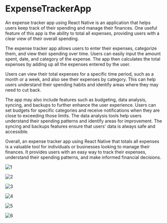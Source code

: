 # ExpenseTrackerApp

An expense tracker app using React Native is an application that helps users keep track of their spending and manage their finances. One useful feature of this app is the ability to total all expenses, providing users with a clear view of their overall spending.

The expense tracker app allows users to enter their expenses, categorize them, and view their spending over time. Users can easily input the amount spent, date, and category of the expense. The app then calculates the total expenses by adding up all the expenses entered by the user.

Users can view their total expenses for a specific time period, such as a month or a week, and also see their expenses by category. This can help users understand their spending habits and identify areas where they may need to cut back.

The app may also include features such as budgeting, data analysis, syncing, and backups to further enhance the user experience. Users can set budgets for specific categories and receive notifications when they are close to exceeding those limits. The data analysis tools help users understand their spending patterns and identify areas for improvement. The syncing and backups features ensure that users' data is always safe and accessible.

Overall, an expense tracker app using React Native that totals all expenses is a valuable tool for individuals or businesses looking to manage their finances. It provides users with an easy way to track their expenses, understand their spending patterns, and make informed financial decisions.

![1](https://user-images.githubusercontent.com/83155646/234504430-2c5db89e-3e01-4232-b35d-d8babca8d9f0.png)

![2](https://user-images.githubusercontent.com/83155646/234504480-5ca88126-2b43-4eb2-b2ac-1cd75c1bb5e2.png)

![3](https://user-images.githubusercontent.com/83155646/234504600-46470eb7-4635-49df-b81b-b7baf791d59a.png)

![4](https://user-images.githubusercontent.com/83155646/234504645-63915aa1-1934-4bca-bba0-59c8e7344d6d.png)

![5](https://user-images.githubusercontent.com/83155646/234504688-d5f3b1b1-b3a6-4382-95c6-52517d53dc44.png)

![6](https://user-images.githubusercontent.com/83155646/234504717-7ae023e0-b8a7-489c-9736-58c30d475eb1.png)
